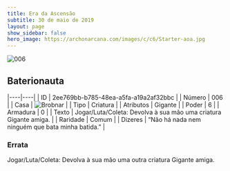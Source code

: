 ```yaml
---
title: Era da Ascensão
subtitle: 30 de maio de 2019
layout: page
show_sidebar: false
hero_image: https://archonarcana.com/images/c/c6/Starter-aoa.jpg
---
```


![006](https://cdn.keyforgegame.com/media/card_front/pt/435_006_RWQWP24FF6XW_pt.png)

## Baterionauta

|----|----|
| ID | 2ee769bb-b785-48ea-a5fa-a19a2af32bbc |
| Número | 006 |
| Casa | ![Brobnar](https://archonarcana.com/images/thumb/e/e0/Brobnar.png/22px-Brobnar.png "Brobnar") |
| Tipo | Criatura |
| Atributos | Gigante |
| Poder | 6 |
| Armadura | 0 |
| Texto | Jogar/Luta/Coleta: Devolva à sua mão uma criatura Gigante amiga. |
| Raridade | Comum |
| Dizeres | “Não há nada nem ninguém que bata minha batida.” |

### Errata

Jogar/Luta/Coleta: Devolva à sua mão uma outra criatura Gigante amiga.
